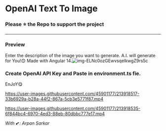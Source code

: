 # OpenAI Text To Image
### Please :star: the Repo to support the project

----

### Preview
Enter the description of the image you want to generate. A.I. will generate for You!😊
Made with Angular 14.![img-ELNc0ozGEwvsqelkwgZ9rs5c](https://user-images.githubusercontent.com/45901177/213918784-55b30c82-4428-4e6c-ad30-ccae56766ea6.png)

### Create OpenAI API Key and Paste in environment.ts fie.
EnJoY😋





https://user-images.githubusercontent.com/45901177/213918517-33b6929a-b28a-44f2-867a-5cb3e5771f87.mp4



https://user-images.githubusercontent.com/45901177/213918535-6f844bc4-6970-4ed3-88eb-80dbbc777e17.mp4

*With 💕 : Arpan Sarkar*
